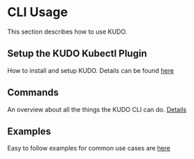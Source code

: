 # CLI Usage

This section describes how to use KUDO.

## Setup the KUDO Kubectl Plugin

How to install and setup KUDO. Details can be found [here](installation.md)

## Commands

An overview about all the things the KUDO CLI can do. [Details](commands.md)

## Examples

Easy to follow examples for common use cases are [here](examples.md)
